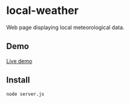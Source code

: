 # local-weather
Web page displaying local meteorological data.

## Demo

[Live demo](https://local-weather-boristane.herokuapp.com/)

## Install

```bash
node server.js
```